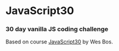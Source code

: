 # JavaScript30
### 30 day vanilla JS coding challenge
Based on course [JavaScript30](https://javascript30.com/) by Wes Bos.